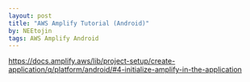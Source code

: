 ```yaml
---
layout: post
title: "AWS Amplify Tutorial (Android)"
by: NEEtojin
tags: AWS Amplify Android
---
```

https://docs.amplify.aws/lib/project-setup/create-application/q/platform/android/#4-initialize-amplify-in-the-application
